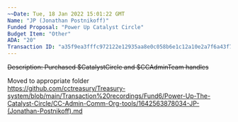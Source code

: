```yaml
---
~~Date: Tue, 18 Jan 2022 15:01:22 GMT
Name: "JP (Jonathan Postnikoff)"
Funded Proposal: "Power Up Catalyst Circle"
Budget Item: "Other"
ADA: "20"
Transaction ID: "a35f9ea3fffc972122e12935aa8e0c058b6e1c12a10e2a7f6a43f70c945ffda3"~~
---
```

~~Description: Purchased $CatalystCircle and $CCAdminTeam handles~~

Moved to appropriate folder   
https://github.com/cctreasury/Treasury-system/blob/main/Transaction%20recordings/Fund6/Power-Up-The-Catalyst-Circle/CC-Admin-Comm-Org-tools/1642563878034-JP-(Jonathan-Postnikoff).md
